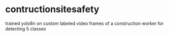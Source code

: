 # contructionsitesafety
trained yolo8n on custom labeled video frames of a construction worker for detecting 5 classes  
